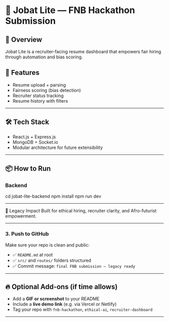 # 🧠 Jobat Lite — FNB Hackathon Submission

## 🚀 Overview
Jobat Lite is a recruiter-facing resume dashboard that empowers fair hiring through automation and bias scoring.

## 🎯 Features
- Resume upload + parsing
- Fairness scoring (bias detection)
- Recruiter status tracking
- Resume history with filters

---

## 🛠️ Tech Stack
- React.js + Express.js
- MongoDB + Socket.io
- Modular architecture for future extensibility

---

## 📦 How to Run

### Backend

cd jobat-lite-backend
npm install
npm run dev


---

🧬 Legacy Impact
Built for ethical hiring, recruiter clarity, and Afro-futurist empowerment.



---

### 3. **Push to GitHub**
Make sure your repo is clean and public:
- ✅ `README.md` at root
- ✅ `src/` and `routes/` folders structured
- ✅ Commit message: `final FNB submission — legacy ready`

---

## 🔥 Optional Add-ons (if time allows)
- Add a **GIF or screenshot** to your README
- Include a **live demo link** (e.g. via Vercel or Netlify)
- Tag your repo with `fnb-hackathon`, `ethical-ai`, `recruiter-dashboard`

---

